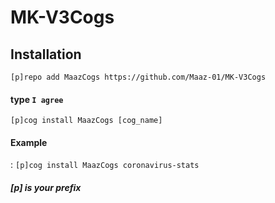 <h1>MK-V3Cogs</h1>
<h2>Installation</h2>
<code>[p]repo add MaazCogs https://github.com/Maaz-01/MK-V3Cogs</code>
<h4>type <code>I agree</code></h4>
<code>[p]cog install MaazCogs [cog_name]</code> 
<h4>Example</h4> : <code>[p]cog install MaazCogs coronavirus-stats</code>
<h5>[p] is your prefix</h5>